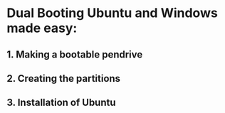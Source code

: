 # Dual Booting Ubuntu and Windows made easy:
## 1. Making a bootable pendrive
## 2. Creating the partitions
## 3. Installation of Ubuntu

